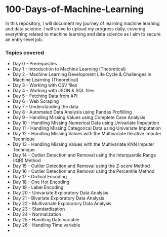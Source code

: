 # 100-Days-of-Machine-Learning
In this repository, I will document my journey of learning machine learning and data science. I will strive to upload my progress daily, covering everything related to machine learning and data science as I aim to secure an entry-level job.


<h3>Topics covered</h3>

  <ul>
    <li>Day 0 - Prerequisites</li>
    <li>Day 1 - Introduction to Machine Learning (Theoretical)</li>
    <li>Day 2 - Machine Learning Development Life Cycle & Challenges in Machine Learning (Theoretical)</li>
    <li>Day 3 - Working with CSV files</li>
    <li>Day 4 - Working with JSON & SQL files</li>
    <li>Day 5 - Fetching Data from API</li>
    <li>Day 6 - Web Scraping</li>
    <li>Day 7 - Understanding the data</li>
    <li>Day 8 - Automated Data Analysis using Pandas Profililing</li>
    <li>Day 9 - Handling Missing Values using Complete Case Analysis</li>
    <li>Day 10 - Handling Missing Numerical Data using Univariate Imputation</li>
    <li>Day 11 - Handling Missing Categorical Data using Univariate Imputation</li>
    <li>Day 12 - Handling Missing Values with the Multivariate Iterative Imputer Technique</li>
    <li>Day 13 - Handling Missing Values with the Multivariate KNN Imputer Technique</li>
    <li>Day 14 - Outlier Detection and Removal using the Interquartile Range (IQR) Method</li>
    <li>Day 15 - Outlier Detection and Removal using the Z-score Method</li>
    <li>Day 16 - Outlier Detection and Removal using the Percentile Method</li>
    <li>Day 17 - Ordinal Encoding</li>
    <li>Day 18 - One Hot Encoding</li>
    <li>Day 19 - Label Encoding</li>
    <li>Day 20 - Univariate Exploratory Data Analysis</li>
    <li>Day 21 - Bivariate Exploratory Data Analysis</li>
    <li>Day 22 - Multivariate Exploratory Data Analysis</li>
    <li>Day 23 - Standardization</li>
    <li>Day 24 - Normalization</li>
    <li>Day 25 - Handling Date variable</li>
    <li>Day 26 - Handling Time variable</li>
    <li></li>
  </ul>
